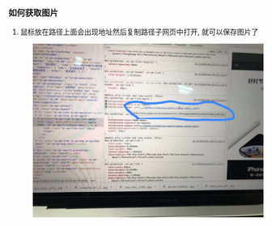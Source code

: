 
### 如何获取图片
<ol>
<li>鼠标放在路径上面会出现地址然后复制路径子网页中打开,
就可以保存图片了
</li>
<ul>

![picture](image/get_picture.jpeg)